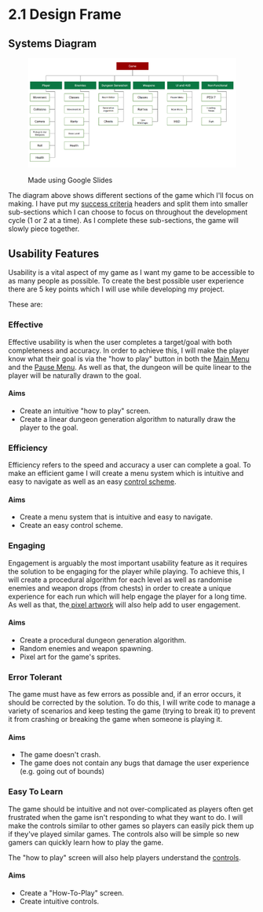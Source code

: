 # 2.1 Design Frame

## Systems Diagram

<figure><img src="../.gitbook/assets/image (18) (1).png" alt=""><figcaption><p>Made using Google Slides</p></figcaption></figure>

The diagram above shows different sections of the game which I'll focus on making. I have put my [success criteria](../analysis/1.5-success-criteria.md) headers and split them into smaller sub-sections which I can choose to focus on throughout the development cycle (1 or 2 at a time). As I complete these sub-sections, the game will slowly piece together.

## Usability Features

Usability is a vital aspect of my game as I want my game to be accessible to as many people as possible. To create the best possible user experience there are 5 key points which I will use while developing my project.

These are:

### Effective

Effective usability is when the user completes a target/goal with both completeness and accuracy. In order to achieve this, I will make the player know what their goal is via the "how to play" button in both the [Main Menu](../analysis/1.4a-features-of-the-proposed-solution.md#main-menu) and the [Pause Menu](../analysis/1.4a-features-of-the-proposed-solution.md#pause-menu). As well as that, the dungeon will be quite linear to the player will be naturally drawn to the goal.

#### Aims

* Create an intuitive "how to play" screen.
* Create a linear dungeon generation algorithm to naturally draw the player to the goal.

### Efficiency

Efficiency refers to the speed and accuracy a user can complete a goal. To make an efficient game I will create a menu system which is intuitive and easy to navigate as well as an easy [control scheme](../analysis/1.4a-features-of-the-proposed-solution.md#controls).

#### Aims

* Create a menu system that is intuitive and easy to navigate.
* Create an easy control scheme.

### Engaging

Engagement is arguably the most important usability feature as it requires the solution to be engaging for the player while playing. To achieve this, I will create a procedural algorithm for each level as well as randomise enemies and weapon drops (from chests) in order to create a unique experience for each run which will help engage the player for a long time. As well as that, the[ pixel artwork](../analysis/1.4a-features-of-the-proposed-solution.md#character) will also help add to user engagement.

#### Aims

* Create a procedural dungeon generation algorithm.
* Random enemies and weapon spawning.
* Pixel art for the game's sprites.

### Error Tolerant

The game must have as few errors as possible and, if an error occurs, it should be corrected by the solution. To do this, I will write code to manage a variety of scenarios and keep testing the game (trying to break it) to prevent it from crashing or breaking the game when someone is playing it.

#### Aims

* The game doesn't crash.
* The game does not contain any bugs that damage the user experience (e.g. going out of bounds)

### Easy To Learn

The game should be intuitive and not over-complicated as players often get frustrated when the game isn't responding to what they want to do. I will make the controls similar to other games so players can easily pick them up if they've played similar games. The controls also will be simple so new gamers can quickly learn how to play the game.

The "how to play" screen will also help players understand the [controls](../analysis/1.4a-features-of-the-proposed-solution.md#controls).

#### Aims

* Create a "How-To-Play" screen.
* Create intuitive controls.
